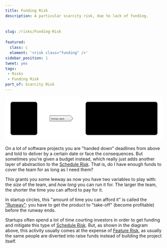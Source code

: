 ```yaml
---
title: Funding Risk
description: A particular scarcity risk, due to lack of funding.


slug: /risks/Funding-Risk

featured: 
  class: c
  element: '<risk class="funding" />'
sidebar_position: 1
tweet: yes
tags: 
 - Risks
 - Funding Risk
part_of: Scarcity Risk
---
```


<RiskIntro fm={frontMatter} />

![Funding Risk](/img/generated/risks/scarcity/funding-risk.svg)

On a lot of software projects you are "handed down" deadlines from above and told to deliver by a certain date or face the consequences. <!-- tweet-end --> But sometimes you're given a budget instead, which really just adds another layer of abstraction to the [Schedule Risk](/tags/Schedule-Risk).  That is, do I have enough funds to cover the team for as long as I need them?

This grants you some leeway as now you have two variables to play with: the _size_ of the team, and _how long_ you can run it for.  The larger the team, the shorter the time you can afford to pay for it.

In startup circles, this "amount of time you can afford it" is called the ["Runway"](https://en.wiktionary.org/wiki/runway):  you have to get the product to "take-off" (become profitable) before the runway ends. 

Startups often spend a lot of time courting investors in order to get funding and mitigate this type of [Schedule Risk](/tags/Schedule-Risk).<!-- tweet-end -->  But, as shown in the diagram above, this activity usually comes at the expense of [Feature Risk](/tags/Feature-Risk), as usually the same people are diverted into raise funds instead of building the project itself.  